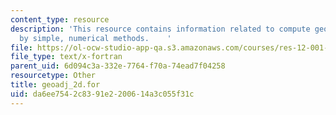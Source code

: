 ```yaml
---
content_type: resource
description: 'This resource contains information related to compute geostrophic adjustment
  by simple, numerical methods.    '
file: https://ol-ocw-studio-app-qa.s3.amazonaws.com/courses/res-12-001-topics-in-fluid-dynamics-spring-2010/da6ee7542c8391e2200614a3c055f31c_geoadj_2d.for
file_type: text/x-fortran
parent_uid: 6d094c3a-332e-7764-f70a-74ead7f04258
resourcetype: Other
title: geoadj_2d.for
uid: da6ee754-2c83-91e2-2006-14a3c055f31c
---
```

